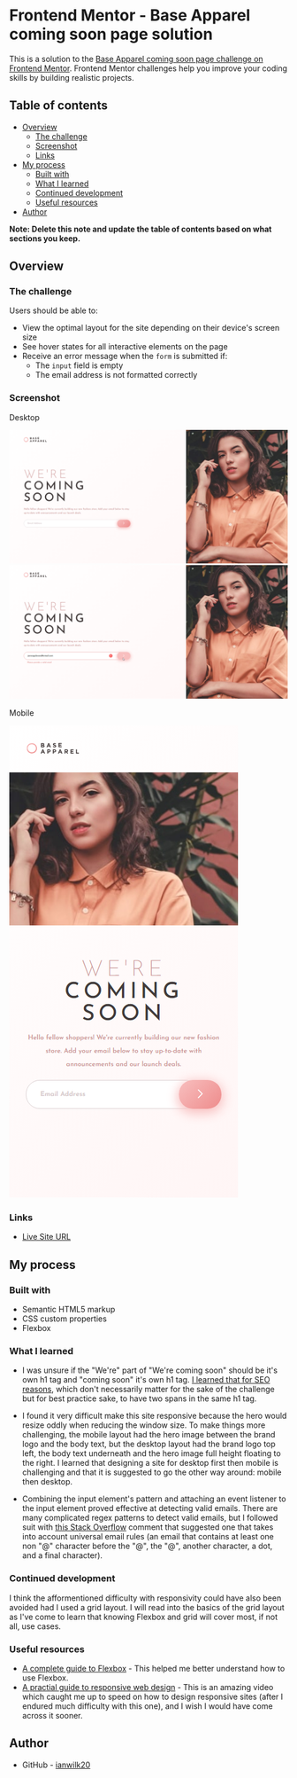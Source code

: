 # Frontend Mentor - Base Apparel coming soon page solution

This is a solution to the [Base Apparel coming soon page challenge on Frontend Mentor](https://www.frontendmentor.io/challenges/base-apparel-coming-soon-page-5d46b47f8db8a7063f9331a0). Frontend Mentor challenges help you improve your coding skills by building realistic projects. 

## Table of contents

- [Overview](#overview)
  - [The challenge](#the-challenge)
  - [Screenshot](#screenshot)
  - [Links](#links)
- [My process](#my-process)
  - [Built with](#built-with)
  - [What I learned](#what-i-learned)
  - [Continued development](#continued-development)
  - [Useful resources](#useful-resources)
- [Author](#author)

**Note: Delete this note and update the table of contents based on what sections you keep.**

## Overview

### The challenge

Users should be able to:

- View the optimal layout for the site depending on their device's screen size
- See hover states for all interactive elements on the page
- Receive an error message when the `form` is submitted if:
  - The `input` field is empty
  - The email address is not formatted correctly

### Screenshot

Desktop

![Desktop initial state](./base-apparel-init-state-desktop.png)
![Desktop active state](./base-apparel-active-state-desktop.png)

Mobile

![Mobile site](./base-apparel-mobile.png)

### Links

- [Live Site URL](https://base-apparel-ianwilk20.netlify.app/design/index.html)

## My process

### Built with

- Semantic HTML5 markup
- CSS custom properties
- Flexbox

### What I learned

- I was unsure if the "We're" part of "We're coming soon" should be it's own h1 tag and "coming soon" it's own h1 tag. [I learned that for SEO reasons](https://stackoverflow.com/questions/31499185/two-different-styles-in-the-same-h1-tag), which don't necessarily matter for the sake of the challenge but for best practice sake, to have two spans in the same h1 tag.

- I found it very difficult make this site responsive because the hero would resize oddly when reducing the window size. To make things more challenging, the mobile layout had the hero image between the brand logo and the body text, but the desktop layout had the brand logo top left, the body text underneath and the hero image full height floating to the right. I learned that designing a site for desktop first then mobile is challenging and that it is suggested to go the other way around: mobile then desktop.

- Combining the input element's pattern and attaching an event listener to the input element proved effective at detecting valid emails. There are many complicated regex patterns to detect valid emails, but I followed suit with [this Stack Overflow](https://stackoverflow.com/a/36379040) comment that suggested one that takes into account universal email rules (an email that contains at least one non "@" character  before the "@", the "@", another character, a dot, and a final character).

### Continued development

I think the afformentioned difficulty with responsivity could have also been avoided had I used a grid layout. I will read into the basics of the grid layout as I've come to learn that knowing Flexbox and grid will cover most, if not all, use cases.

### Useful resources

- [A complete guide to Flexbox](https://css-tricks.com/snippets/css/a-guide-to-flexbox/) - This helped me better understand how to use Flexbox.
- [A practial guide to responsive web design](https://www.youtube.com/watch?v=x4u1yp3Msao&t=525s) - This is an amazing video which caught me up to speed on how to design responsive sites (after I endured much difficulty with this one), and I wish I would have come across it sooner.

## Author

- GitHub - [ianwilk20](https://github.com/ianwilk20)